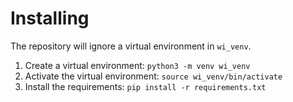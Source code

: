 # Installing
The repository will ignore a virtual environment in `wi_venv`.

1. Create a virtual environment: `python3 -m venv wi_venv`
1. Activate the virtual environment: `source wi_venv/bin/activate` 
1. Install the requirements: `pip install -r requirements.txt`

